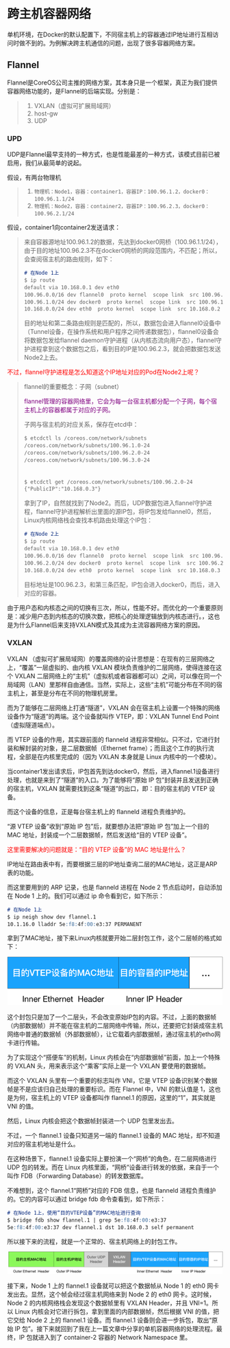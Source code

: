 # 跨主机容器网络

单机环境，在Docker的默认配置下，不同宿主机上的容器通过IP地址进行互相访问时做不到的。为例解决跨主机通信的问题，出现了很多容器网络方案。

## Flannel

Flannel是CoreOS公司主推的网络方案，其本身只是一个框架，真正为我们提供容器网络功能的，是Flannel的后端实现。分别是：

> 1. VXLAN（虚拟可扩展局域网）
> 2. host-gw
> 3. UDP

### UPD

UDP是Flannel最早支持的一种方式，也是性能最差的一种方式，该模式目前已被启用，我们从最简单的说起。

假设，有两台物理机

> 1. `物理机：Node1，容器：container1，容器IP：100.96.1.2，docker0：100.96.1.1/24`
> 2. `物理机：Node2，容器：container2，容器IP：100.96.2.3，docker0：100.96.2.1/24`

假设，container1向container2发送请求：

> 来自容器源地址100.96.1.2的数据，先达到docker0网桥（100.96.1.1/24），由于目的地址100.96.2.3不在docker0网桥的网段范围内，不匹配；所以，会查阅宿主机的路由规则，如下：
>
> ```markdown
> # 在Node 1上
> $ ip route
> default via 10.168.0.1 dev eth0
> 100.96.0.0/16 dev flannel0  proto kernel  scope link  src 100.96.1.0
> 100.96.1.0/24 dev docker0  proto kernel  scope link  src 100.96.1.1
> 10.168.0.0/24 dev eth0  proto kernel  scope link  src 10.168.0.2
> ```
>
> 目的地址和第二条路由规则是匹配的，所以，数据包会进入flannel0设备中（Tunnel设备，在操作系统和用户程序之间传递数据包），flannel0设备会将数据包发给flannel daemon守护进程（从内核态流向用户态），flannel守护进程拿到这个数据包之后，看到目的IP是100.96.2.3，就会把数据包发送Node2上去。

<font color=red>不过，flannel守护进程是怎么知道这个IP地址对应的Pod在Node2上呢？</font>

> flannel的重要概念：子网（subnet）
>
> <font color=purple>flannel管理的容器网络里，它会为每一台宿主机都分配一个子网，每个宿主机上的容器都属于对应的子网。</font>
>
> 子网与宿主机的对应关系，保存在etcd中：
>
> ```markdown
> $ etcdctl ls /coreos.com/network/subnets
> /coreos.com/network/subnets/100.96.1.0-24
> /coreos.com/network/subnets/100.96.2.0-24
> /coreos.com/network/subnets/100.96.3.0-24
> 
> 
> $ etcdctl get /coreos.com/network/subnets/100.96.2.0-24
> {"PublicIP":"10.168.0.3"}
> ```
>
> 拿到了IP，自然就找到了Node2。而后，UDP数据包进入flannel守护进程，flannel守护进程解析出里面的源IP包，将IP包发给flannel0，然后，Linux内核网络栈会查找本机路由处理这个IP包：
>
> ```markdown
> # 在Node 2上
> $ ip route
> default via 10.168.0.1 dev eth0
> 100.96.0.0/16 dev flannel0  proto kernel  scope link  src 100.96.2.0
> 100.96.2.0/24 dev docker0  proto kernel  scope link  src 100.96.2.1
> 10.168.0.0/24 dev eth0  proto kernel  scope link  src 10.168.0.3
> ```
>
> 目标地址是100.96.2.3，和第三条匹配，IP包会进入docker0，而后，进入对应的容器。 

由于用户态和内核态之间的切换有三次，所以，性能不好。而优化的一个重要原则是：减少用户态到内核态的切换次数，把核心的处理逻辑放到内核态进行。，这也是为什么Flannel后来支持VXLAN模式及其成为主流容器网络方案的原因。

### VXLAN

VXLAN （虚拟可扩展局域网）的覆盖网络的设计思想是：在现有的三层网络之上，“覆盖”一层虚拟的、由内核 VXLAN 模块负责维护的二层网络，使得连接在这个 VXLAN 二层网络上的“主机”（虚拟机或者容器都可以）之间，可以像在同一个局域网（LAN）里那样自由通信。当然，实际上，这些“主机”可能分布在不同的宿主机上，甚至是分布在不同的物理机房里。

而为了能够在二层网络上打通“隧道”，VXLAN 会在宿主机上设置一个特殊的网络设备作为“隧道”的两端。这个设备就叫作 VTEP，即：VXLAN Tunnel End Point（虚拟隧道端点）。

而 VTEP 设备的作用，其实跟前面的 flanneld 进程非常相似。只不过，它进行封装和解封装的对象，是二层数据帧（Ethernet frame）；而且这个工作的执行流程，全部是在内核里完成的（因为 VXLAN 本身就是 Linux 内核中的一个模块）。

当container1发出请求后，IP包首先到达docker0，然后，进入flannel.1设备进行处理，也就是来到了“隧道”的入口。为了能够将“原始 IP 包”封装并且发送到正确的宿主机，VXLAN 就需要找到这条“隧道”的出口，即：目的宿主机的 VTEP 设备。

而这个设备的信息，正是每台宿主机上的 flanneld 进程负责维护的。

“源 VTEP 设备”收到“原始 IP 包”后，就要想办法把“原始 IP 包”加上一个目的 MAC 地址，封装成一个二层数据帧，然后发送给“目的 VTEP 设备”。

<font color=red>这里需要解决的问题就是：“目的 VTEP 设备”的 MAC 地址是什么？</font>

IP地址在路由表中有，而要根据三层的IP地址查询二层的MAC地址，这正是ARP表的功能。

而这里要用到的 ARP 记录，也是 flanneld 进程在 Node 2 节点启动时，自动添加在 Node 1 上的。我们可以通过 ip 命令看到它，如下所示：

```markdown
# 在Node 1上
$ ip neigh show dev flannel.1
10.1.16.0 lladdr 5e:f8:4f:00:e3:37 PERMANENT
```

拿到了MAC地址，接下来Linux内核就要开始二层封包工作，这个二层帧的格式如下：

![](./images/vxlan1.png)

这个封包只是加了一个二层头，不会改变原始IP包的内容。不过，上面的数据帧（内部数据帧）并不能在宿主机的二层网络中传输，所以，还要把它封装成宿主机网络中普通的数据帧（外部数据帧），让它载着内部数据帧，通过宿主机的etho网卡进行传输。

为了实现这个“搭便车”的机制，Linux 内核会在“内部数据帧”前面，加上一个特殊的 VXLAN 头，用来表示这个“乘客”实际上是一个 VXLAN 要使用的数据帧。

而这个 VXLAN 头里有一个重要的标志叫作 VNI，它是 VTEP 设备识别某个数据帧是不是应该归自己处理的重要标识。而在 Flannel 中，VNI 的默认值是 1，这也是为何，宿主机上的 VTEP 设备都叫作 flannel.1 的原因，这里的“1”，其实就是 VNI 的值。

然后，Linux 内核会把这个数据帧封装进一个 UDP 包里发出去。

不过，一个 flannel.1 设备只知道另一端的 flannel.1 设备的 MAC 地址，却不知道对应的宿主机地址是什么。

在这种场景下，flannel.1 设备实际上要扮演一个“网桥”的角色，在二层网络进行 UDP 包的转发。而在 Linux 内核里面，“网桥”设备进行转发的依据，来自于一个叫作 FDB（Forwarding Database）的转发数据库。

不难想到，这个 flannel.1“网桥”对应的 FDB 信息，也是 flanneld 进程负责维护的。它的内容可以通过 bridge fdb 命令查看到，如下所示：

```markdown
# 在Node 1上，使用“目的VTEP设备”的MAC地址进行查询
$ bridge fdb show flannel.1 | grep 5e:f8:4f:00:e3:37
5e:f8:4f:00:e3:37 dev flannel.1 dst 10.168.0.3 self permanent
```

所以接下来的流程，就是一个正常的、宿主机网络上的封包工作。

![](./images/vxlan2.png)

接下来，Node 1 上的 flannel.1 设备就可以把这个数据帧从 Node 1 的 eth0 网卡发出去。显然，这个帧会经过宿主机网络来到 Node 2 的 eth0 网卡。这时候，Node 2 的内核网络栈会发现这个数据帧里有 VXLAN Header，并且 VNI=1。所以 Linux 内核会对它进行拆包，拿到里面的内部数据帧，然后根据 VNI 的值，把它交给 Node 2 上的 flannel.1 设备。而 flannel.1 设备则会进一步拆包，取出“原始 IP 包”。接下来就回到了我在上一篇文章中分享的单机容器网络的处理流程。最终，IP 包就进入到了 container-2 容器的 Network Namespace 里。